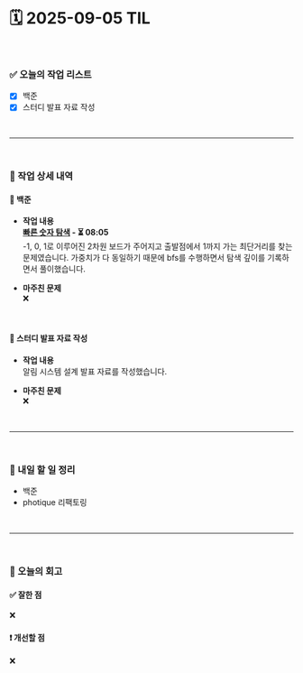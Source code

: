 # 🗓️ 2025-09-05 TIL

<br>

### ✅ 오늘의 작업 리스트  
- [x] 백준
- [x] 스터디 발표 자료 작성

<br>

---

<br>

### 📌 작업 상세 내역  

#### 🔹 백준
- **작업 내용**<br>
**[빠른 숫자 탐색](https://www.acmicpc.net/problem/25416) - ⏳ 08:05**<br>
-1, 0, 1로 이루어진 2차원 보드가 주어지고 출발점에서 1까지 가는 최단거리를 찾는 문제였습니다. 가중치가 다 동일하기 때문에 bfs를 수행하면서 탐색 깊이를 기록하면서 풀이했습니다.

- **마주친 문제**<br>
❌

<br>

#### 🔹 스터디 발표 자료 작성
- **작업 내용**<br>
알림 시스템 설계 발표 자료를 작성했습니다.

- **마주친 문제**<br>
❌

<br>

---

<br>

### 🚀 내일 할 일 정리  

- 백준
- photique 리팩토링

<br>

---

<br>

### 🧐 오늘의 회고  

#### ✅ 잘한 점
❌

#### ❗ 개선할 점
❌

<br><br><br>